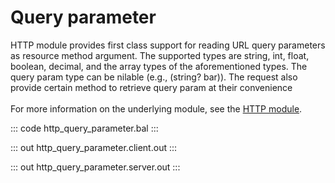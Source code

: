 # Query parameter

HTTP module provides first class support for reading URL query parameters as resource method argument.
The supported types are string, int, float, boolean, decimal, and the array types of the aforementioned types. The
query param type can be nilable (e.g., (string? bar)). The request also provide certain method to retrieve query
param at their convenience <br/><br/>
For more information on the underlying module, 
see the [HTTP module](https://docs.central.ballerina.io/ballerina/http/latest/).

::: code http_query_parameter.bal :::

::: out http_query_parameter.client.out :::

::: out http_query_parameter.server.out :::